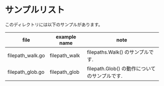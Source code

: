 # サンプルリスト

このディレクトリには以下のサンプルがあります。

|file|example name|note|
|----|------------|----|
|filepath\_walk.go|filepath\_walk|filepaths.Walk() のサンプルです.|
|filepath\_glob.go|filepath\_glob|filepath.Glob() の動作についてのサンプルです.|

